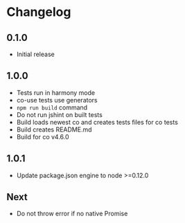 # Changelog

## 0.1.0

* Initial release

## 1.0.0

* Tests run in harmony mode
* co-use tests use generators
* `npm run build` command
* Do not run jshint on built tests
* Build loads newest co and creates tests files for co tests
* Build creates README.md
* Build for co v4.6.0

## 1.0.1

* Update package.json engine to node >=0.12.0

## Next

* Do not throw error if no native Promise
